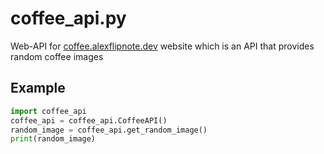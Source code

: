 # coffee_api.py
Web-API for [coffee.alexflipnote.dev](https://coffee.alexflipnote.dev) website which is an API that provides random coffee images

## Example
```python
import coffee_api
coffee_api = coffee_api.CoffeeAPI()
random_image = coffee_api.get_random_image()
print(random_image)
```
